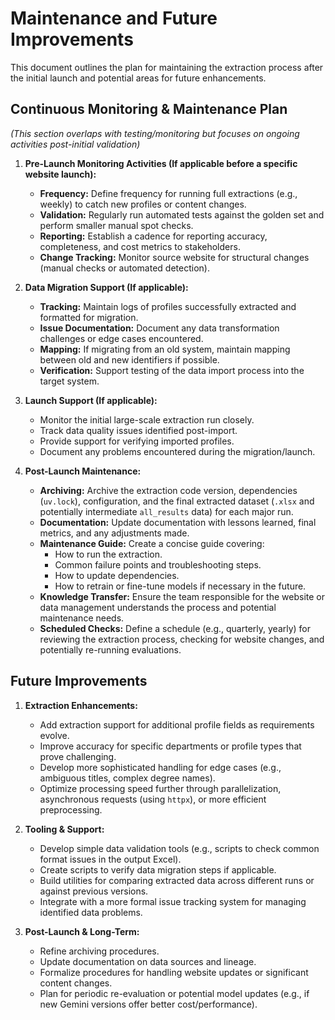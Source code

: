 # Maintenance and Future Improvements

This document outlines the plan for maintaining the extraction process after the initial launch and potential areas for future enhancements.

## Continuous Monitoring & Maintenance Plan

*(This section overlaps with testing/monitoring but focuses on ongoing activities post-initial validation)*

1.  **Pre-Launch Monitoring Activities (If applicable before a specific website launch):**
    *   **Frequency:** Define frequency for running full extractions (e.g., weekly) to catch new profiles or content changes.
    *   **Validation:** Regularly run automated tests against the golden set and perform smaller manual spot checks.
    *   **Reporting:** Establish a cadence for reporting accuracy, completeness, and cost metrics to stakeholders.
    *   **Change Tracking:** Monitor source website for structural changes (manual checks or automated detection).

2.  **Data Migration Support (If applicable):**
    *   **Tracking:** Maintain logs of profiles successfully extracted and formatted for migration.
    *   **Issue Documentation:** Document any data transformation challenges or edge cases encountered.
    *   **Mapping:** If migrating from an old system, maintain mapping between old and new identifiers if possible.
    *   **Verification:** Support testing of the data import process into the target system.

3.  **Launch Support (If applicable):**
    *   Monitor the initial large-scale extraction run closely.
    *   Track data quality issues identified post-import.
    *   Provide support for verifying imported profiles.
    *   Document any problems encountered during the migration/launch.

4.  **Post-Launch Maintenance:**
    *   **Archiving:** Archive the extraction code version, dependencies (`uv.lock`), configuration, and the final extracted dataset (`.xlsx` and potentially intermediate `all_results` data) for each major run.
    *   **Documentation:** Update documentation with lessons learned, final metrics, and any adjustments made.
    *   **Maintenance Guide:** Create a concise guide covering:
        *   How to run the extraction.
        *   Common failure points and troubleshooting steps.
        *   How to update dependencies.
        *   How to retrain or fine-tune models if necessary in the future.
    *   **Knowledge Transfer:** Ensure the team responsible for the website or data management understands the process and potential maintenance needs.
    *   **Scheduled Checks:** Define a schedule (e.g., quarterly, yearly) for reviewing the extraction process, checking for website changes, and potentially re-running evaluations.

## Future Improvements

1.  **Extraction Enhancements:**
    *   Add extraction support for additional profile fields as requirements evolve.
    *   Improve accuracy for specific departments or profile types that prove challenging.
    *   Develop more sophisticated handling for edge cases (e.g., ambiguous titles, complex degree names).
    *   Optimize processing speed further through parallelization, asynchronous requests (using `httpx`), or more efficient preprocessing.

2.  **Tooling & Support:**
    *   Develop simple data validation tools (e.g., scripts to check common format issues in the output Excel).
    *   Create scripts to verify data migration steps if applicable.
    *   Build utilities for comparing extracted data across different runs or against previous versions.
    *   Integrate with a more formal issue tracking system for managing identified data problems.

3.  **Post-Launch & Long-Term:**
    *   Refine archiving procedures.
    *   Update documentation on data sources and lineage.
    *   Formalize procedures for handling website updates or significant content changes.
    *   Plan for periodic re-evaluation or potential model updates (e.g., if new Gemini versions offer better cost/performance). 